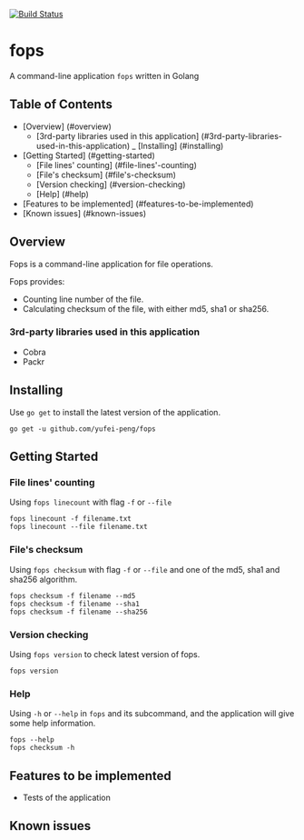 [![Build Status](https://travis-ci.com/yufei-peng/fops.svg?branch=master)](https://travis-ci.com/yufei-peng/fops)

# fops
A command-line application `fops` written in Golang


## Table of Contents
- [Overview] (#overview)
  * [3rd-party libraries used in this application] (#3rd-party-libraries-used-in-this-application)
_ [Installing] (#installing)
- [Getting Started] (#getting-started)
  * [File lines' counting] (#file-lines'-counting)
  * [File's checksum] (#file's-checksum)
  * [Version checking] (#version-checking)
  * [Help] (#help)
- [Features to be implemented] (#features-to-be-implemented)
- [Known issues] (#known-issues)

## Overview
Fops is a command-line application for file operations.

Fops provides:
- Counting line number of the file.
- Calculating checksum of the file, with either md5, sha1 or sha256.

### 3rd-party libraries used in this application
- Cobra
- Packr

## Installing
Use `go get` to install the latest version of the application.
```
go get -u github.com/yufei-peng/fops
```

## Getting Started
### File lines' counting
Using `fops linecount` with flag `-f` or `--file`
```
fops linecount -f filename.txt
fops linecount --file filename.txt
```

### File's checksum
Using `fops checksum` with flag `-f` or `--file` and one of the md5, sha1 and sha256 algorithm.
```
fops checksum -f filename --md5
fops checksum -f filename --sha1
fops checksum -f filename --sha256
```

### Version checking
Using `fops version` to check latest version of fops.
```
fops version
```

### Help
Using `-h` or `--help` in `fops` and its subcommand, and the application will give some help information.
```
fops --help
fops checksum -h
```

## Features to be implemented
- Tests of the application

## Known issues
